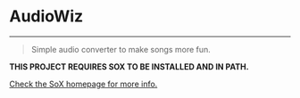 # AudioWiz

---

> Simple audio converter to make songs more fun.

**THIS PROJECT REQUIRES SOX TO BE INSTALLED AND IN PATH.**

[Check the SoX homepage for more info.](http://sox.sourceforge.net)



